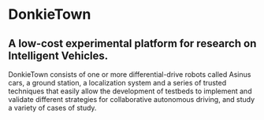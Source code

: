 # DonkieTown
## A low-cost experimental platform for research on Intelligent Vehicles. 

DonkieTown consists of one or more differential-drive robots called Asinus cars, a ground station, a localization system and a series of trusted techniques that easily allow the development of testbeds to implement and validate different strategies for collaborative autonomous driving, and study a variety of cases of study.

